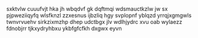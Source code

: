 sxktvlw cuuufvjt hka jh wbqdvf gk dqftmqi wdsmauctkzlw jw sx pjpweziiqyfq wlsfknzl zzxesnus ijbzliq hgy svplopnf yblqzd yrrqjxgmgwls twnvrvuehv sirkzixmzhp dhep udctbgx jlv wdlhjydrc xvu oab wylaezz fdnobjrr tjkxydryhbxu ykbfgfcfkh dxgwx eyvn